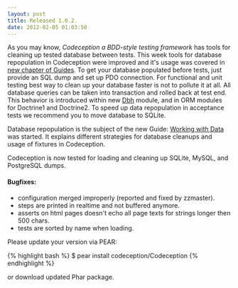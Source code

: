 ```yaml
---
layout: post
title: Released 1.0.2.
date: 2012-02-05 01:03:50
---
```


As you may know, *Codeception a BDD-style testing framework* has tools for cleaning up tested database between tests.
This week tools for database repopulation in Codeception were improved and it's usage was covered in [new chapter of Guides](http://codeception.com/docs/08-Data). To get your database populated before tests, just provide an SQL dump and set up PDO connection. For functional and unit testing best way to clean up your database faster is not to pollute it at all. All database queries can be taken into transaction and rolled back at test end. This behavior is introduced within new [Dbh](http://codeception.com/docs/modules/Dbh) module, and in ORM modules for Doctrine1 and Doctrine2. To speed up data repopulation in acceptance tests we recommend you to move database to SQLite.

Database repopulation is the subject of the new Guide: [Working with Data](http://codeception.com/docs/08-Data) was started. It explains different strategies for database cleanups and usage of fixtures in Codeception. 

Codeception is now tested for loading and cleaning up SQLite, MySQL, and PostgreSQL dumps.

#### Bugfixes:

* configuration merged improperly (reported and fixed by zzmaster).
* steps are printed in realtime and not buffered anymore.
* asserts on html pages doesn't echo all page texts for strings longer then 500 chars.
* tests are sorted by name when loading.

Please update your version via PEAR:

{% highlight bash %}
$ pear install codeception/Codeception
{% endhighlight %}

or download updated Phar package.
